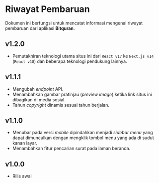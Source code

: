 # Riwayat Pembaruan

Dokumen ini berfungsi untuk mencatat informasi mengenai riwayat pembaruan dari aplikasi **Bitquran**.

## v1.2.0
- Pemutakhiran teknologi utama situs ini dari `React v17` ke `Next.js v14` (`React v18`) dan beberapa teknologi pendukung lainnya.

## v1.1.1
- Mengubah _endpoint_ API.
- Menambahkan gambar pratinjau (_preview image_) ketika link situs ini dibagikan di media sosial.
- Tahun _copyright_ dinamis sesuai tahun berjalan.

## v1.1.0
- Menubar pada versi _mobile_ dipindahkan menjadi _sidebar menu_ yang dapat dimunculkan dengan mengklik tombol menu yang ada di sudut kanan layar.
- Menambahkan fitur pencarian surat pada laman beranda.

## v1.0.0
- Rilis awal